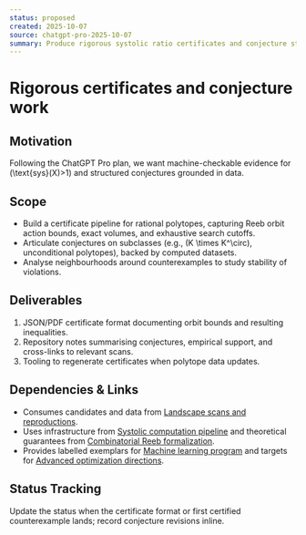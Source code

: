 ```yaml
---
status: proposed
created: 2025-10-07
source: chatgpt-pro-2025-10-07
summary: Produce rigorous systolic ratio certificates and conjecture statements based on computational evidence.
---
```


# Rigorous certificates and conjecture work

## Motivation

Following the ChatGPT Pro plan, we want machine-checkable evidence for \(\text{sys}(X)>1\) and structured conjectures grounded in data.

## Scope

- Build a certificate pipeline for rational polytopes, capturing Reeb orbit action bounds, exact volumes, and exhaustive search cutoffs.
- Articulate conjectures on subclasses (e.g., \(K \times K^\circ\), unconditional polytopes), backed by computed datasets.
- Analyse neighbourhoods around counterexamples to study stability of violations.

## Deliverables

1. JSON/PDF certificate format documenting orbit bounds and resulting inequalities.
2. Repository notes summarising conjectures, empirical support, and cross-links to relevant scans.
3. Tooling to regenerate certificates when polytope data updates.

## Dependencies & Links

- Consumes candidates and data from [Landscape scans and reproductions](2025-10-07-task-systolic-landscape-scans.md).
- Uses infrastructure from [Systolic computation pipeline](2025-10-07-task-systolic-pipeline.md) and theoretical guarantees from [Combinatorial Reeb formalization](2025-10-07-task-combinatorial-reeb-formalization.md).
- Provides labelled exemplars for [Machine learning program](2025-10-07-task-systolic-ml-program.md) and targets for [Advanced optimization directions](2025-10-07-task-systolic-advanced-directions.md).

## Status Tracking

Update the status when the certificate format or first certified counterexample lands; record conjecture revisions inline.

